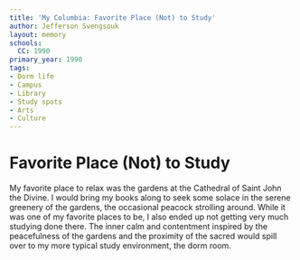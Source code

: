 ```yaml
---
title: 'My Columbia: Favorite Place (Not) to Study'
author: Jefferson Svengsouk
layout: memory
schools:
  CC: 1990
primary_year: 1990
tags:
- Dorm life
- Campus
- Library
- Study spots
- Arts
- Culture
---
```

# Favorite Place (Not) to Study

My favorite place to relax was the gardens at the Cathedral of Saint John the Divine. I would bring my books along to seek some solace in the serene greenery of the gardens, the occasional peacock strolling around. While it was one of my favorite places to be, I also ended up not getting very much studying done there. The inner calm and contentment inspired by the peacefulness of the gardens and the proximity of the sacred would spill over to my more typical study environment, the dorm room.
